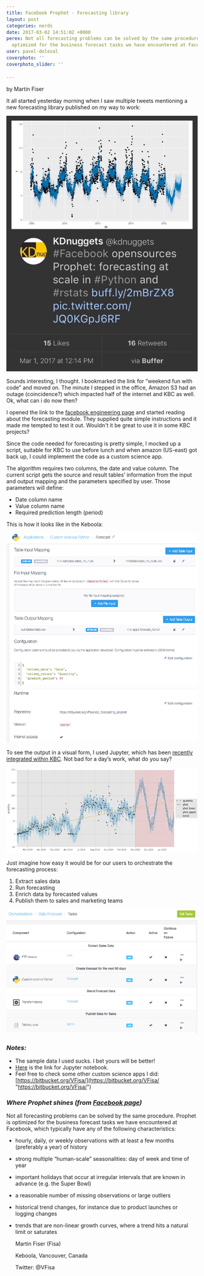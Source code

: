 ```yaml
---
title: Facebook Prophet - Forecasting library
layout: post
categories: nerds
date: 2017-03-02 14:51:02 +0000
perex: Not all forecasting problems can be solved by the same procedure. Prophet is
  optimized for the business forecast tasks we have encountered at Facebook.
user: pavel-dolezal
coverphoto: ''
coverphoto_slider: ''

---
```

by Martin Fiser

It all started yesterday morning when I saw multiple tweets mentioning a new forecasting library published on my way to work:

![](/uploads/forecasting1.jpg)

Sounds interesting, I thought. I bookmarked the link for “weekend fun with code” and moved on. The minute I stepped in the office, Amazon S3 had an outage (coincidence?) which impacted half of the internet and KBC as well. Ok, what can i do now then?

I opened the link to the [facebook engineering page](https://facebookincubator.github.io/prophet/) and started reading about the forecasting module. They supplied quite simple instructions and it made me tempted to test it out. Wouldn't it be great to use it in some KBC projects?

Since the code needed for forecasting is pretty simple, I mocked up a script, suitable for KBC to use before lunch and when amazon (US-east) got back up, I could implement the code as a custom science app.

The algorithm requires two columns, the date and value column. The current script gets the source and result tables’ information from the input and output mapping and the parameters specified by user. Those parameters will define:

* Date column name
* Value column name
* Required prediction length (period)

This is how it looks like in the Keboola:

![](/uploads/forecasting2.jpg)

To see the output in a visual form, I used Jupyter, which has been [recently integrated within KBC](http://status.keboola.com/call-for-testers-rstudio-and-jupyter-sandboxes). Not bad for a day’s work, what do you say?

![](/uploads/forecasting3.jpg)

Just imagine how easy it would be for our users to orchestrate the forecasting process:

1. Extract sales data
2. Run forecasting
3. Enrich data by forecasted values
4. Publish them to sales and marketing teams

![](/uploads/forecasting4.jpg)

### _Notes:_

* The sample data I used sucks. I bet yours will be better!
* [Here](https://bitbucket.org/VFisa/kbc_blog_posts/src/245c7aa257d6/Expandability%20-%20FB%20Prophet/jupyter/?at=master) is the link for Jupyter notebook.
* Feel free to check some other custom science apps I did: [https://bitbucket.org/VFisa/](https://bitbucket.org/VFisa/ "https://bitbucket.org/VFisa/")

### _Where Prophet shines (from_ [_Facebook page_](https://research.fb.com/prophet-forecasting-at-scale/)_)_

Not all forecasting problems can be solved by the same procedure. Prophet is optimized for the business forecast tasks we have encountered at Facebook, which typically have any of the following characteristics:

* hourly, daily, or weekly observations with at least a few months (preferably a year) of history
* strong multiple “human-scale” seasonalities: day of week and time of year
* important holidays that occur at irregular intervals that are known in advance (e.g. the Super Bowl)
* a reasonable number of missing observations or large outliers
* historical trend changes, for instance due to product launches or logging changes
* trends that are non-linear growth curves, where a trend hits a natural limit or saturates

  Martin Fiser (Fisa)

  Keboola, Vancouver, Canada

  Twitter: @VFisa